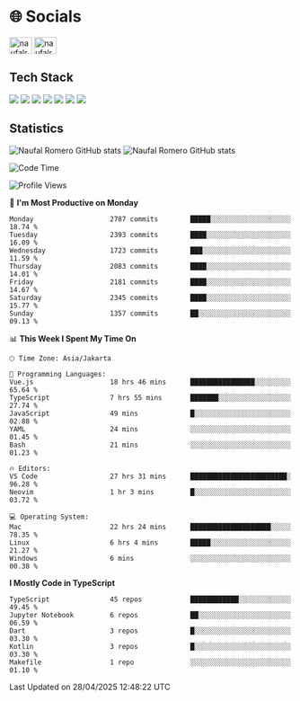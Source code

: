 <h1 align="">🌐 Socials</h1>
<p align="left">
<a href="https://linkedin.com/in/naufal-romero-putra-pratama-9ab816177/" target="blank"><img align="center" src="https://raw.githubusercontent.com/rahuldkjain/github-profile-readme-generator/master/src/images/icons/Social/linked-in-alt.svg" alt="naufalromero" height="30" width="40" /></a>
<a href="https://instagram.com/naufalromero" target="blank"><img align="center" src="https://raw.githubusercontent.com/rahuldkjain/github-profile-readme-generator/master/src/images/icons/Social/instagram.svg" alt="naufalromero" height="30" width="40" /></a>
</p>


<h2 align="">Tech Stack</h2>
<div align="">
  <img src="https://img.shields.io/badge/next.js-000000?style=for-the-badge&logo=nextdotjs&logoColor=white"/>
 <img src="https://img.shields.io/badge/typescript-%23007ACC.svg?style=for-the-badge&logo=typescript&logoColor=white"/>
 <img src="https://img.shields.io/badge/react-%2320232a.svg?style=for-the-badge&logo=react&logoColor=%2361DAFB"/>
 <img src="https://img.shields.io/badge/tailwindcss-%2338B2AC.svg?style=for-the-badge&logo=tailwind-css&logoColor=white"/>
 <img src="https://img.shields.io/badge/Prisma-3982CE?style=for-the-badge&logo=Prisma&logoColor=white"/>
 <img src="https://img.shields.io/badge/javascript-%23323330.svg?style=for-the-badge&logo=javascript&logoColor=%23F7DF1E"/>
 <img src="https://img.shields.io/badge/java-%23ED8B00.svg?style=for-the-badge&logo=openjdk&logoColor=white"/>
</div>


<h2 align="">Statistics</h2>
<div align="">
<img src="https://github-readme-stats-xi-nine-74.vercel.app/api?username=romves&show_icons=true&theme=tokyonight&include_all_commits=true&count_private=true" alt="Naufal Romero GitHub stats"/>
<img src="https://github-readme-stats-xi-nine-74.vercel.app/api/top-langs/?username=romves&theme=tokyonight&hide_border=false&include_all_commits=true&count_private=true&layout=compact" alt="Naufal Romero GitHub stats"/>
</div>

<!--START_SECTION:waka-->
![Code Time](http://img.shields.io/badge/Code%20Time-2%2C339%20hrs%2044%20mins-blue)

![Profile Views](http://img.shields.io/badge/Profile%20Views-1-blue)

📅 **I'm Most Productive on Monday** 

```text
Monday                   2787 commits        █████░░░░░░░░░░░░░░░░░░░░   18.74 % 
Tuesday                  2393 commits        ████░░░░░░░░░░░░░░░░░░░░░   16.09 % 
Wednesday                1723 commits        ███░░░░░░░░░░░░░░░░░░░░░░   11.59 % 
Thursday                 2083 commits        ████░░░░░░░░░░░░░░░░░░░░░   14.01 % 
Friday                   2181 commits        ████░░░░░░░░░░░░░░░░░░░░░   14.67 % 
Saturday                 2345 commits        ████░░░░░░░░░░░░░░░░░░░░░   15.77 % 
Sunday                   1357 commits        ██░░░░░░░░░░░░░░░░░░░░░░░   09.13 % 
```


📊 **This Week I Spent My Time On** 

```text
🕑︎ Time Zone: Asia/Jakarta

💬 Programming Languages: 
Vue.js                   18 hrs 46 mins      ████████████████░░░░░░░░░   65.64 % 
TypeScript               7 hrs 55 mins       ███████░░░░░░░░░░░░░░░░░░   27.74 % 
JavaScript               49 mins             █░░░░░░░░░░░░░░░░░░░░░░░░   02.88 % 
YAML                     24 mins             ░░░░░░░░░░░░░░░░░░░░░░░░░   01.45 % 
Bash                     21 mins             ░░░░░░░░░░░░░░░░░░░░░░░░░   01.23 % 

🔥 Editors: 
VS Code                  27 hrs 31 mins      ████████████████████████░   96.28 % 
Neovim                   1 hr 3 mins         █░░░░░░░░░░░░░░░░░░░░░░░░   03.72 % 

💻 Operating System: 
Mac                      22 hrs 24 mins      ████████████████████░░░░░   78.35 % 
Linux                    6 hrs 4 mins        █████░░░░░░░░░░░░░░░░░░░░   21.27 % 
Windows                  6 mins              ░░░░░░░░░░░░░░░░░░░░░░░░░   00.38 % 
```

**I Mostly Code in TypeScript** 

```text
TypeScript               45 repos            ████████████░░░░░░░░░░░░░   49.45 % 
Jupyter Notebook         6 repos             ██░░░░░░░░░░░░░░░░░░░░░░░   06.59 % 
Dart                     3 repos             █░░░░░░░░░░░░░░░░░░░░░░░░   03.30 % 
Kotlin                   3 repos             █░░░░░░░░░░░░░░░░░░░░░░░░   03.30 % 
Makefile                 1 repo              ░░░░░░░░░░░░░░░░░░░░░░░░░   01.10 % 
```




 Last Updated on 28/04/2025 12:48:22 UTC
<!--END_SECTION:waka-->
